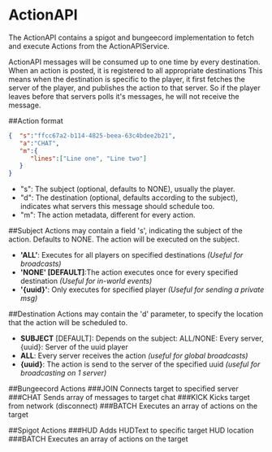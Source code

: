 # ActionAPI
The ActionAPI contains a spigot and bungeecord implementation to fetch and execute Actions from the ActionAPIService.

ActionAPI messages will be consumed up to one time by every destination. When an action is posted, it is registered to all appropriate destinations This means when the destination is specific to the player, it first fetches the server of the player, and publishes the action to that server. So if the player leaves before that servers polls it's messages, he will not receive the message.

##Action format
```json
{  "s":"ffcc67a2-b114-4825-beea-63c4bdee2b21",
   "a":"CHAT",
   "m":{  
      "lines":["Line one", "Line two"]
   }
}
```
- "s": The subject (optional, defaults to NONE), usually the player.
- "d": The destination (optional, defaults according to the subject), indicates what servers this message should schedule too.
- "m": The action metadata, different for every action.

##Subject
Actions may contain a field 's', indicating the subject of the action. Defaults to NONE. The action will be executed on the subject.
- **'ALL'**: Executes for all players on specified destinations *(Useful for broadcasts)*
- **'NONE' [DEFAULT]**:The action executes once for every specified destination *(Useful for in-world events)*
- **'{uuid}'**: Only executes for specified player *(Useful for sending a private msg)*

##Destination
Actions may contain the 'd' parameter, to specify the location that the action will be scheduled to.
- **SUBJECT** [DEFAULT]: Depends on the subject: ALL/NONE: Every server, {uuid}: Server of the uuid player
- **ALL**: Every server receives the action *(useful for global broadcasts)*
- **{uuid}**: The action is send to the server of the specified uuid *(useful for broadcasting on 1 server)*

##Bungeecord Actions
###JOIN
Connects target to specified server
###CHAT
Sends array of messages to target chat
###KICK
Kicks target from network (disconnect)
###BATCH
Executes an array of actions on the target

##Spigot Actions
###HUD
Adds HUDText to specific target HUD location
###BATCH
Executes an array of actions on the target

